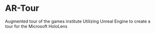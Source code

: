 # AR-Tour
Augmented tour of the games institute
Utilizing Unreal Engine to create a tour for the Microsoft HoloLens
